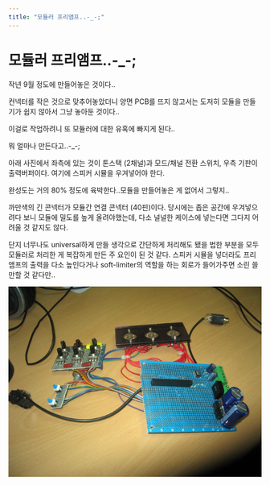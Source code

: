 ```yaml
---
title: "모듈러 프리앰프..-_-;"
---
```

# 모듈러 프리앰프..-_-;

작년 9월 정도에 만들어놓은 것이다..

컨넥터를 작은 것으로 맞추어놓았더니 양면 PCB를 뜨지 않고서는
도저히 모듈을 만들기가 쉽지 않아서 그냥 놓아둔 것이다..

이걸로 작업하려니 또 모듈러에 대한 유혹에 빠지게 된다..

뭐 얼마나 만든다고..-_-;

아래 사진에서 좌측에 있는 것이 톤스택 (2채널)과 모드/채널 전환 스위치,
우측 기판이 출력버퍼이다. 여기에 스피커 시뮬을 우겨넣어야 한다.

완성도는 거의 80% 정도에 육박한다..모듈을 만들어놓은 게 없어서 그렇지..


까만색의 긴 콘넥터가 모듈간 연결 콘넥터 (40핀)이다. 당시에는 좁은 공간에 우겨넣으려다 보니
모듈에 밀도를 높게 올려야했는데, 다소 널널한 케이스에 넣는다면 그다지 어려울 것 같지도 않다.

단지 너무나도 universal하게 만들 생각으로 간단하게 처리해도 됐을 법한 부분을 모두 모듈러로 처리한 게 복잡하게 만든 주 요인이 된 것 같다. 스피커 시뮬을 넣더라도 프리앰프의 출력을 다소 높인다거나 soft-limiter의 역할을 하는 회로가 들어가주면 소린 쓸만할 것 같다만..

![image](/assets/images/b9231ec34a30e325528f9c054ecb971a.png)


